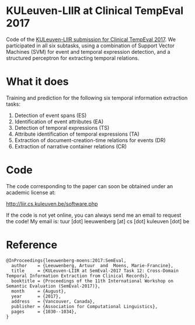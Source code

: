 # KULeuven-LIIR at Clinical TempEval 2017

Code of the [KULeuven-LIIR submission for Clinical TempEval 2017](http://aclweb.org/anthology/S/S17/S17-2181.pdf). We participated in all six subtasks, using a combination of Support Vector Machines (SVM) for event and temporal expression detection, and a structured perceptron for extracting temporal relations.

# What it does
Training and prediction for the following six temporal information extraction tasks:
1. Detection of event spans (ES)
2. Identification of event attributes (EA)
3. Detection of temporal expressions (TS)
4. Attribute identification of temporal expressions
(TA)
5. Extraction of document-creation-time relations
for events (DR)
6. Extraction of narrative container relations (CR)

# Code
The code corresponding to the paper can soon be obtained under an academic license at:

http://liir.cs.kuleuven.be/software.php

If the code is not yet online, you can always send me an email to request the code! My email is: tuur [dot] leeuwenberg [at] cs [dot] kuleuven [dot] be

# Reference

```
@InProceedings{leeuwenberg-moens:2017:SemEval,
  author    = {Leeuwenberg, Artuur  and  Moens, Marie-Francine},
  title     = {KULeuven-LIIR at SemEval-2017 Task 12: Cross-Domain Temporal Information Extraction from Clinical Records},
  booktitle = {Proceedings of the 11th International Workshop on Semantic Evaluation (SemEval-2017)},
  month     = {August},
  year      = {2017},
  address   = {Vancouver, Canada},
  publisher = {Association for Computational Linguistics},
  pages     = {1030--1034},
}
```

